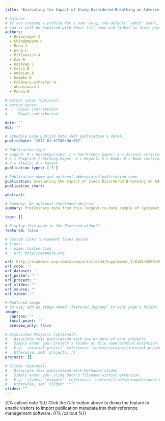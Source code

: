 ```yaml
---
title: 'Evaluating the Impact of Sleep Disordered Breathing on Adverse Cardiovascular Outcomes After Bariatric Surgery'

# Authors
# If you created a profile for a user (e.g. the default `admin` user), write the username (folder name) here
# and it will be replaced with their full name and linked to their profile.
authors:
  - Heinzinger C
  - Chindamporn P
  - Bena J
  - Wang L
  - Milinovich A
  - Kaw R
  - Kashyap S
  - Cetin D
  - Aminian A
  - Kempke N
  - Foldvary-Schaefer N
  - Aboussouan L
  - Mehra R

# Author notes (optional)
# author_notes:
#  - 'Equal contribution'
#  - 'Equal contribution'

date: ''
doi: ''

# Schedule page publish date (NOT publication's date).
publishDate: '2017-01-01T00:00:00Z'

# Publication type.
# Legend: 0 = Uncategorized; 1 = Conference paper; 2 = Journal article;
# 3 = Preprint / Working Paper; 4 = Report; 5 = Book; 6 = Book section;
# 7 = Thesis; 8 = Patent
publication_types: ['3']

# Publication name and optional abbreviated publication name.
publication: Evaluating the Impact of Sleep Disordered Breathing on Adverse Cardiovascular Outcomes After Bariatric Surgery
publication_short: 

abstract: 

# Summary. An optional shortened abstract.
summary: Preliminary data from this largest-to-date sample of systematically phenotyped patients with SDB undergoing bariatric surgery show significant differences in risk of MACE and MACE-free survival mitigated after consideration of obesity. Further investigation to elucidate effect modification by obesity and metabolic factors is needed.

tags: []

# Display this page in the Featured widget?
featured: false

# Custom links (uncomment lines below)
# links:
# - name: Custom Link
#   url: http://example.org

url: http://academic.oup.com/sleep/article/44/Supplement_2/A183/6260245
url_code: ''
url_dataset: ''
url_poster: ''
url_project: ''
url_slides: ''
url_source: ''
url_video: ''

# Featured image
# To use, add an image named `featured.jpg/png` to your page's folder.
image:
  caption: ''
  focal_point: ''
  preview_only: false

# Associated Projects (optional).
#   Associate this publication with one or more of your projects.
#   Simply enter your project's folder or file name without extension.
#   E.g. `internal-project` references `content/project/internal-project/index.md`.
#   Otherwise, set `projects: []`.
projects: []

# Slides (optional).
#   Associate this publication with Markdown slides.
#   Simply enter your slide deck's filename without extension.
#   E.g. `slides: "example"` references `content/slides/example/index.md`.
#   Otherwise, set `slides: ""`.
slides: ""
---
```


{{% callout note %}}
Click the _Cite_ button above to demo the feature to enable visitors to import publication metadata into their reference management software.
{{% /callout %}}
